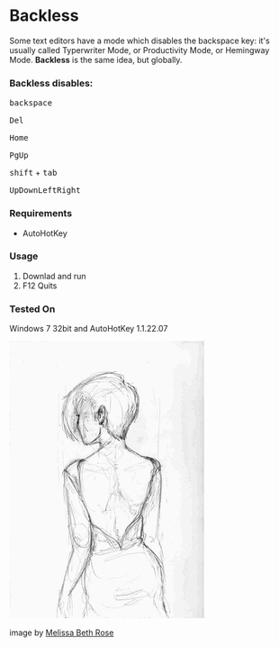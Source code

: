 # Backless
Some text editors have a mode which disables the backspace key: it's usually called Typerwriter Mode, or Productivity Mode, or Hemingway Mode. **Backless** is the same idea, but globally. 

### Backless disables:

<kbd>backspace</kbd>

<kbd>Del</kbd>

<kbd>Home</kbd>

<kbd>PgUp</kbd>

<kbd>shift</kbd> + <kbd>tab</kbd>

<kbd>Up</kbd><kbd>Down</kbd><kbd>Left</kbd><kbd>Right</kbd>

### Requirements
* AutoHotKey

### Usage
1. Downlad and run
2. F12 Quits

### Tested On
Windows 7 32bit and AutoHotKey 1.1.22.07

![](back.jpg)

image by [Melissa Beth Rose](https://melissabethrose.com/)
